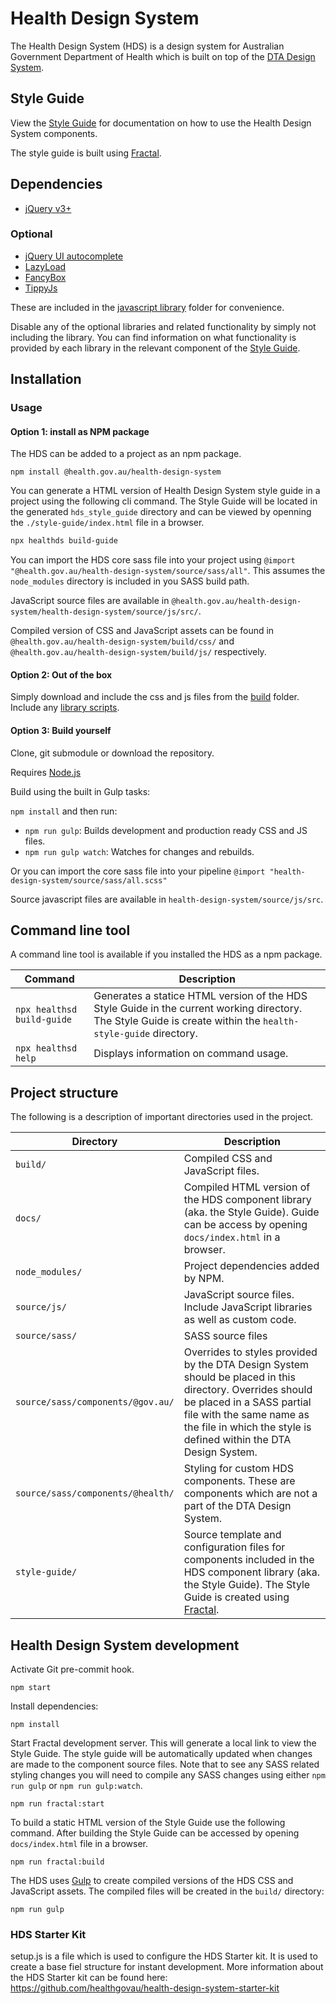 # Health Design System

The Health Design System (HDS) is a design system for Australian Government Department of Health which is built on top of the [DTA Design System](https://designsystem.gov.au/).

## Style Guide
View the [Style Guide](https://healthgovau.github.io/health-design-system/) for documentation on how to use the Health Design System components.

The style guide is built using [Fractal](https://github.com/frctl/fractal).

## Dependencies
* [jQuery v3+](https://jquery.com/)

### Optional
* [jQuery UI autocomplete](https://jqueryui.com/download/#!version=1.12.1&components=110000010001000000100000100000000000000000000000)
* [LazyLoad](https://github.com/verlok/lazyload)
* [FancyBox](http://fancyapps.com/fancybox/3/)
* [TippyJs](https://github.com/atomiks/tippyjs)

These are included in the [javascript library](js/libraries) folder for convenience.

Disable any of the optional libraries and related functionality by simply not including the library.
You can find information on what functionality is provided by each library in the relevant component of the [Style Guide](https://healthgovau.github.io/health-design-system/).

## Installation

### Usage

#### Option 1: install as NPM package

The HDS can be added to a project as an npm package.

```
npm install @health.gov.au/health-design-system
```

You can generate a HTML version of Health Design System style guide in a project using the following cli command. The Style Guide will be located in the generated `hds_style_guide` directory and can be viewed by openning the `./style-guide/index.html` file in a browser.

```sh
npx healthds build-guide
```

You can import the HDS core sass file into your project using `@import "@health.gov.au/health-design-system/source/sass/all"`. This assumes the `node_modules` directory is included in you SASS build path.

JavaScript source files are available in `@health.gov.au/health-design-system/health-design-system/source/js/src/`.

Compiled version of CSS and JavaScript assets can be found in `@health.gov.au/health-design-system/build/css/` and `@health.gov.au/health-design-system/build/js/` respectively.



#### Option 2: Out of the box

Simply download and include the css and js files from the [build](build) folder.
Include any [library scripts](build/js/libraries).

#### Option 3: Build yourself

Clone, git submodule or download the repository.

Requires [Node.js](https://nodejs.org/)

Build using the built in Gulp tasks:

`npm install` and then run:
  * `npm run gulp`: Builds development and production ready CSS and JS files.
  * `npm run gulp watch`: Watches for changes and rebuilds.

Or you can import the core sass file into your pipeline `@import "health-design-system/source/sass/all.scss"`

Source javascript files are available in `health-design-system/source/js/src`.

## Command line tool

A command line tool is available if you installed the HDS as a npm package.

| Command | Description |
| --- | --- |
| `npx healthsd build-guide` | Generates a statice HTML version of the HDS Style Guide in the current working directory. The Style Guide is create within the `health-style-guide` directory. |
| `npx healthsd help` | Displays information on command usage. |

## Project structure

The following is a description of important directories used in the project.

| Directory | Description |
| --- | --- |
| `build/` | Compiled CSS and JavaScript files. |
| `docs/` | Compiled HTML version of the HDS component library (aka. the Style Guide). Guide can be access by opening `docs/index.html` in a browser.  |
| `node_modules/` | Project dependencies added by NPM. |
| `source/js/` | JavaScript source files. Include JavaScript libraries as well as custom code. |
| `source/sass/` | SASS source files |
| `source/sass/components/@gov.au/` | Overrides to styles provided by the DTA Design System should be placed in this directory. Overrides should be placed in a SASS partial file with the same name as the file in which the style is defined within the DTA Design System. |
| `source/sass/components/@health/` | Styling for custom HDS components. These are components which are not a part of the DTA Design System. |
| `style-guide/` | Source template and configuration files for components included in the HDS component library (aka. the Style Guide). The Style Guide is created using [Fractal](https://fractal.build/).  |

## Health Design System development

Activate Git pre-commit hook.

```
npm start
```

Install dependencies:

```
npm install
```

Start Fractal development server. This will generate a local link to view the Style Guide. The style guide will be automatically updated when changes are made to the component source files. Note that to see any SASS related styling changes you will need to compile any SASS changes using either `npm run gulp` or `npm run gulp:watch`.

```
npm run fractal:start
```

To build a static HTML version of the Style Guide use the following command. After building the Style Guide can be accessed by opening `docs/index.html` file in a browser.

```
npm run fractal:build
```

The HDS uses [Gulp](https://gulpjs.com) to create compiled versions of the HDS CSS and JavaScript assets. The compiled files will be created in the `build/` directory:

```
npm run gulp
```
### HDS Starter Kit

setup.js is a file which is used to configure the HDS Starter kit.
It is used to create a base fiel structure for instant development.
More information about the HDS Starter kit can be found here: https://github.com/healthgovau/health-design-system-starter-kit
